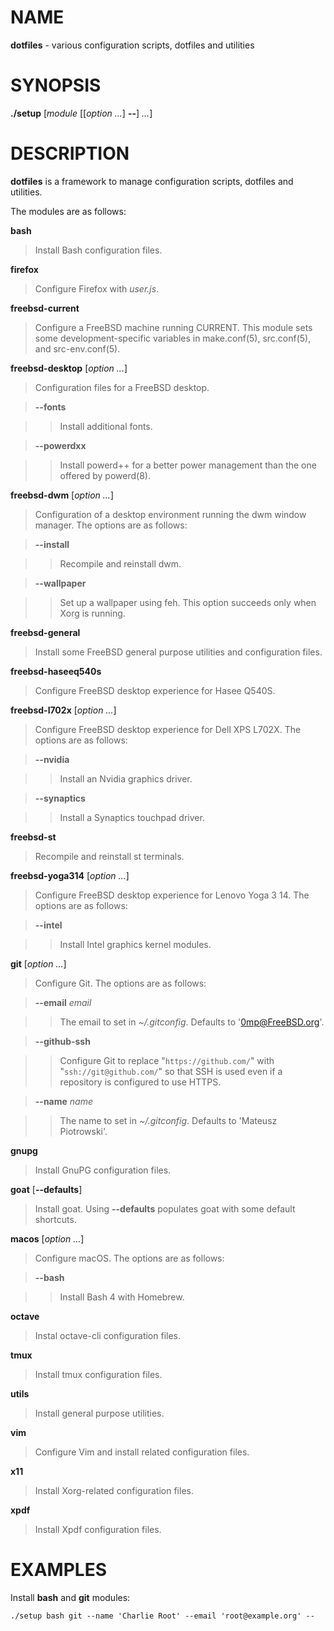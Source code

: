 # NAME

**dotfiles** - various configuration scripts, dotfiles and utilities

# SYNOPSIS

**./setup**
\[*module* \[\[*option ...*] **--**] *...*]

# DESCRIPTION

**dotfiles**
is a framework to manage configuration scripts, dotfiles and utilities.

The modules are as follows:

**bash**

> Install Bash
> configuration files.

**firefox**

> Configure Firefox with
> *user.js*.

**freebsd-current**

> Configure a
> FreeBSD
> machine running CURRENT.
> This module sets some development-specific variables in
> make.conf(5),
> src.conf(5),
> and
> src-env.conf(5).

**freebsd-desktop** \[*option ...*]

> Configuration files for a
> FreeBSD
> desktop.

> **--fonts**

> > Install additional fonts.

> **--powerdxx**

> > Install powerd++ for a better power management than the one offered by
> > powerd(8).

**freebsd-dwm** \[*option ...*]

> Configuration of a desktop environment running the dwm window manager.
> The options are as follows:

> **--install**

> > Recompile and reinstall dwm.

> **--wallpaper**

> > Set up a wallpaper using feh.
> > This option succeeds only when Xorg is running.

**freebsd-general**

> Install some
> FreeBSD
> general purpose utilities and configuration files.

**freebsd-haseeq540s**

> Configure
> FreeBSD
> desktop experience for Hasee Q540S.

**freebsd-l702x** \[*option ...*]

> Configure
> FreeBSD
> desktop experience for Dell XPS L702X.
> The options are as follows:

> **--nvidia**

> > Install an Nvidia graphics driver.

> **--synaptics**

> > Install a Synaptics touchpad driver.

**freebsd-st**

> Recompile and reinstall st terminals.

**freebsd-yoga314** \[*option ...*]

> Configure
> FreeBSD
> desktop experience for Lenovo Yoga 3 14.
> The options are as follows:

> **--intel**

> > Install Intel graphics kernel modules.

**git** \[*option ...*]

> Configure Git.
> The options are as follows:

> **--email** *email*

> > The email to set in
> > *~/.gitconfig*.
> > Defaults to
> > '0mp@FreeBSD.org'.

> **--github-ssh**

> > Configure Git to replace
> > "`https://github.com/`"
> > with
> > "`ssh://git@github.com/`"
> > so that SSH is used even if a repository is configured to use HTTPS.

> **--name** *name*

> > The name to set in
> > *~/.gitconfig*.
> > Defaults to
> > 'Mateusz Piotrowski'.

**gnupg**

> Install GnuPG configuration files.

**goat** \[**--defaults**]

> Install goat.
> Using
> **--defaults**
> populates goat with some default shortcuts.

**macos** \[*option ...*]

> Configure macOS.
> The options are as follows:

> **--bash**

> > Install Bash 4 with Homebrew.

**octave**

> Instal octave-cli configuration files.

**tmux**

> Install tmux configuration files.

**utils**

> Install general purpose utilities.

**vim**

> Configure Vim and install related configuration files.

**x11**

> Install Xorg-related configuration files.

**xpdf**

> Install Xpdf configuration files.

# EXAMPLES

Install
**bash**
and
**git**
modules:

	./setup bash git --name 'Charlie Root' --email 'root@example.org' --

